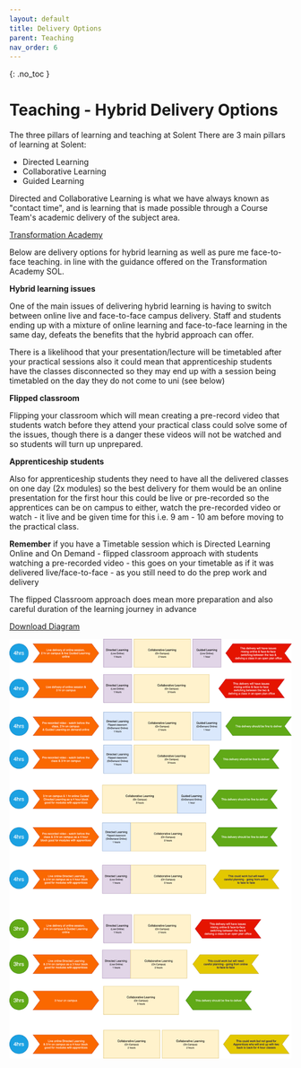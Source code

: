 ```yaml
---
layout: default
title: Delivery Options
parent: Teaching
nav_order: 6
---
```


{: .no_toc }

# Teaching - Hybrid Delivery Options

The three pillars of learning and teaching at Solent
There are 3 main pillars of learning at Solent:

* Directed Learning
* Collaborative Learning 
* Guided Learning

Directed and Collaborative Learning is what we have always known as "contact time", and is learning that is made possible through a Course Team's academic delivery of the subject area.

[Transformation Academy](https://learn.solent.ac.uk/course/view.php?id=37138#)


Below are delivery options for hybrid learning as well as pure me face-to-face teaching. in line with the guidance offered on the Transformation Academy SOL.

**Hybrid learning issues**

One of the main issues of delivering hybrid learning is having to switch between online live and face-to-face campus delivery. Staff and students ending up with a mixture of online learning and face-to-face learning in the same day, defeats the benefits that the hybrid approach can offer.

There is a likelihood that your presentation/lecture will be timetabled after your practical sessions also it could mean that apprenticeship students have the classes disconnected so they may end up with a session being timetabled on the day they do not come to uni (see below)

**Flipped classroom**

Flipping your classroom which will mean creating a pre-record video that students watch before they attend your practical class could solve some of the issues, though there is a danger these videos will not be watched and so students will turn up unprepared.

**Apprenticeship students**

Also for apprenticeship students they need to have all the delivered classes on one day (2x modules) so the best delivery for them would be an online presentation for the first hour this could be live or pre-recorded so the apprentices can be on campus to either, watch the pre-recorded video or watch - it live  and be given time for this i.e. 9 am - 10 am before moving to the practical class.

**Remember** if you have a Timetable session which is Directed Learning Online and On Demand - flipped classroom approach with students watching a pre-recorded video - this goes on your timetable as if it was delivered live/face-to-face - as you still need to do the prep work and delivery

The flipped Classroom approach does mean more preparation and also careful duration of the learning journey in advance

[Download Diagram](ACS_slides/comp_delivery_options_v2.png)

![](ACS_slides/comp_delivery_options_v2.png)

